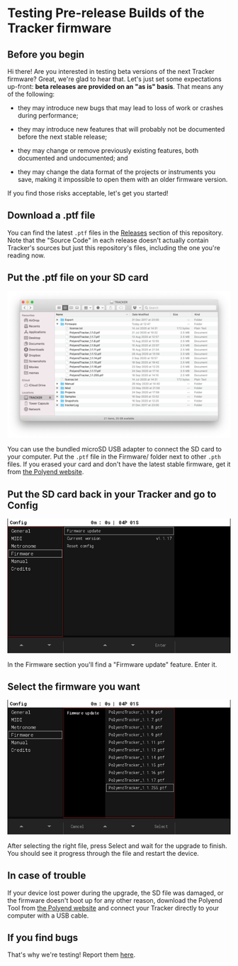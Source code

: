 # Testing Pre-release Builds of the Tracker firmware

## Before you begin

Hi there! Are you interested in testing beta versions of the next
Tracker firmware?  Great, we're glad to hear that.  Let's just set
some expectations up-front: **beta releases are provided on an "as is"
basis**.  That means any of the following:

* they may introduce new bugs that may lead to loss of work or crashes
  during performance;

* they may introduce new features that will probably not be documented
  before the next stable release;

* they may change or remove previously existing features, both
  documented and undocumented; and

* they may change the data format of the projects or instruments you
  save, making it impossible to open them with an older firmware
  version.

If you find those risks acceptable, let's get you started!

## Download a .ptf file

You can find the latest `.ptf` files in the
[Releases](https://github.com/polyend/TrackerIssues/releases/) section
of this repository.  Note that the "Source Code" in each release doesn't
actually contain Tracker's sources but just this repository's files,
including the one you're reading now.

## Put the .ptf file on your SD card

![SD card view with the Firmware/ folder open](./images/sd-card-firmware.png)

You can use the bundled microSD USB adapter to connect the SD card to
your computer. Put the `.ptf` file in the Firmware/ folder next to other
`.pth` files.
If you erased your card and don't have the latest stable firmware, get
it from [the Polyend website](https://polyend.com/downloads/).

## Put the SD card back in your Tracker and go to Config

![Config/Firmware screen](./images/config-firmware.jpg)

In the Firmware section you'll find a "Firmware update" feature. Enter
it.

## Select the firmware you want

![Firmware selection](./images/config-firmware-selection.jpg)

After selecting the right file, press Select and wait for the upgrade to
finish.  You should see it progress through the file and restart the
device.

## In case of trouble

If your device lost power during the upgrade, the SD file was damaged,
or the firmware doesn't boot up for any other reason, download the
Polyend Tool from [the Polyend website](https://polyend.com/downloads/)
and connect your Tracker directly to your computer with a USB cable.

## If you find bugs

That's why we're testing! Report them
[here](https://github.com/polyend/TrackerIssues).